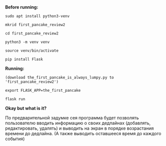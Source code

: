 **Before running:**

`sudo apt install python3-venv`

`mkrid first_pancake_review2`

`cd first_pancake_review2`

`python3 -m venv venv`

`source venv/bin/activate`

`pip install Flask`



**Running:**

`(download the_first_pancake_is_always_lumpy.py to 'first_pancake_review2')`

`export FLASK_APP=the_first_pancake`

`flask run`



**Okay but what is it?**

По предварительной задумке сея программа будет позволять пользователю вводить информацию о своих дедлайнах (добавлять, редактировать, удалять) и выводить на экран в порядке возрастания времени до дедлайна. (А также выводить оставшееся время до каждого события)
